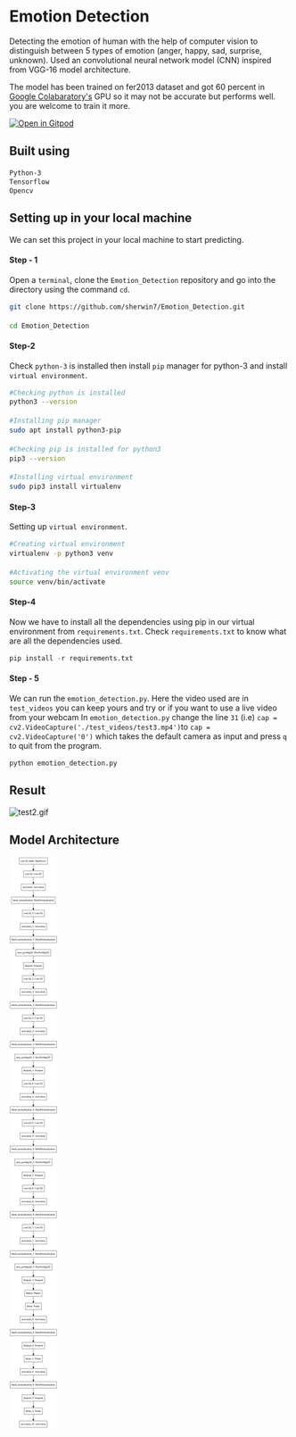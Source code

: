 # Emotion Detection
Detecting the emotion of human with the help of computer vision to distinguish between 5 types of emotion (anger, happy, sad, surprise, unknown).
Used an convolutional neural network model (CNN) inspired from VGG-16 model architecture.

The model has been trained on fer2013 dataset and got 60 percent in [Google Colabaratory's](https://colab.research.google.com/) GPU so it may not
be accurate but performs well. you are welcome to train it more.

[![Open in Gitpod](https://gitpod.io/button/open-in-gitpod.svg)](https://gitpod.io/#https://github.com/<org>/<repo>)

## Built using
```
Python-3
Tensorflow
Opencv
```

## Setting up in your local machine
We can set this project in your local machine to start predicting.

#### Step - 1
Open a `terminal`, clone the `Emotion_Detection` repository and go into the directory using the command `cd`.
```bash
git clone https://github.com/sherwin7/Emotion_Detection.git

cd Emotion_Detection
```

#### Step-2
Check `python-3` is installed then install `pip` manager for python-3 and install `virtual environment`.
```bash
#Checking python is installed
python3 --version 

#Installing pip manager
sudo apt install python3-pip

#Checking pip is installed for python3
pip3 --version

#Installing virtual environment
sudo pip3 install virtualenv
```

#### Step-3
Setting up `virtual environment`.
```bash
#Creating virtual environment
virtualenv -p python3 venv

#Activating the virtual environment venv
source venv/bin/activate
```

#### Step-4
Now we have to install all the dependencies using pip in our virtual environment from `requirements.txt`.
Check `requirements.txt` to know what are all the dependencies used.
```python
pip install -r requirements.txt
```

#### Step - 5
We can run the `emotion_detection.py`. Here the video used are in `test_videos` you can keep yours and try or if you want to use a live video from your webcam In `emotion_detection.py` change the line `31` (i.e) `cap = cv2.VideoCapture('./test_videos/test3.mp4')`to `cap = cv2.VideoCapture('0')` which takes the default camera as input and press `q` to quit from the program.
```
python emotion_detection.py
```

## Result
![test2.gif](docs/test2.gif)

## Model Architecture

![Image description](docs/model_plot.png)
